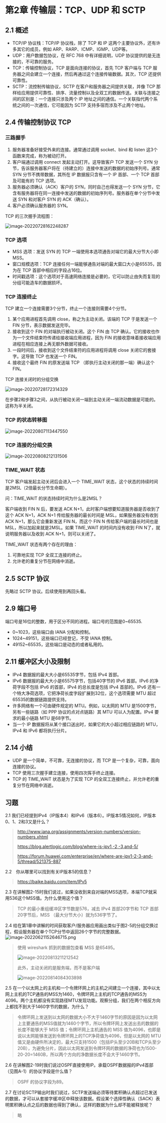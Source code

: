 # 第2章 传输层：TCP、UDP 和 SCTP

## 2.1 概述

* TCP/IP 协议栈：TCP/IP 协议栈，除了 TCP 和 IP 这两个主要协议外，还有许多其它的成员，例如 ARP、RARP、ICMP、IGMP、UDP等。
* UDP：用户数据包协议，在 RFC 768 中有详细说明，UDP 协议提供的是无连接的，不可靠的服务。
* TCP：传输控制协议，TCP 是面向连接的协议，首先 TCP 客户端与 TCP 服务器之间会建立一个连接，然后再通过这个连接传输数据。其次，TCP 还提供可靠性。
* SCTP：流控制传输协议，SCTP 在客户和服务器之间提供关联，并像 TCP 那样给应用提供可靠性、排序、流量控制以及全双工的数据传送。关联与连接之间的区别是：一个连接只涉及两个 IP 地址之间的通信。一个关联指代两个系统之间的一次通信，它可能因为 SCTP 支持多宿而涉及不止两个地址。

## 2.4 传输控制协议 TCP

### 三路握手

1. 服务器准备好接受外来的连接。通常通过调用 socket、bind 和 listen 这3个函数来完成，称为被动打开。
2. 客户端通过调用 connect 发起主动打开。这导致客户 TCP 发送一个 SYN 分节，告诉服务器客户将在（待建立的）连接中发送的数据的初始序列号。通常 SYN 分节不携带数据，其所在 IP 数据报只含有一个 IP 首部、一个 TCP 首部及可能有的 TCP 选项。
3. 服务器必须确认（ACK）客户的 SYN，同时自己也得发送一个 SYN 分节，它含有服务器将在同一连接中发送的数据的初始序列号。服务器在单个分节中发送 SYN 和对客户 SYN 的 ACK（确认）。
4. 客户必须确认服务器的 SYN。

TCP 的三次握手流程图：

![image-20220728162248287](https://gitee.com/linnanc/image/raw/main/img/image-20220728162248287.png)

### TCP 选项

* MSS 选项：发送 SYN 的 TCP 一端使用本选项通告对端它的最大分节大小即 MSS。
* 窗口规模选项：TCP 连接任何一端能够通告对端的最大窗口大小是65535，因为在 TCP 首部中相应的字段占16位。
* 时间戳选项：这个选项对于高速网络连接是必要的，它可以防止由失而复现的分组可能造车的数据损坏。

### TCP 连接终止

TCP 建立一个连接需要3个分节，终止一个连接则需要4个分节。

1. 某个应用进程首先调用 close，称之为主动关闭。该端的 TCP 于是发送一个 FIN 分节，表示数据发送完毕。
2. 接收到这个 FIN 的对端执行被动关闭。这个 FIN 由 TCP 确认。它的接收也作为一个文件结束符传递给接收端应用进程，因为 FIN 的接收意味着接收端应用进程在相应连接上再无额外数据可接收。
3. 一段时间后，接收到这个文件结束符的应用进程将调用 close 关闭它的套接字。这导致 TCP 也发送一个 FIN。
4. 接收这个最终 FIN 的原发送端 TCP （即执行主动关闭的那一端）确认这个 FIN。

TCP 连接关闭时的分组交换

![image-20220728172314329](https://gitee.com/linnanc/image/raw/main/img/image-20220728172314329.png)

在步骤2和步骤3之间，从执行被动关闭一端到主动关闭一端流动数据是可能的。这称为半关闭。

### TCP 的状态转移图

![image-20220807113447550](https://gitee.com/linnanc/image/raw/main/img/image-20220807113447550.png)

### TCP 连接的分组交换

 ![image-20220808212131506](https://gitee.com/linnanc/image/raw/main/img/image-20220808212131506.png)

### TIME_WAIT 状态

TCP 客户端发起主动关闭后会进入一个 TIME_WAIT 状态，这个状态的持续时间是2MSL（2倍最长分节生命期）。

问：TIME_WAIT 的状态持续时间为什么是2MSL？

客户端收到 FIN N 后，要发送 ACK N+1，此时客户端想要知道服务器是否收到了这个 ACK N+1，ACK N+1 传给服务器的最长时间是 MSL，如果服务器没有收到 ACK N+1，那么它会重新发送 FIN N，而这个 FIN N 传给客户端的最长时间也是 MSL，所以加起来就是2MSL。如果 TIME_WAIT 的时间内没有收到 FIN N了，就说明服务器以及收到 ACK N+1，则可以关闭了。

TIME_WAIT 状态有两个存在的理由：

1. 可靠地实现 TCP 全双工连接的终止。
2. 允许老的重复分节在网络中消逝。

## 2.5 SCTP 协议

先略过 SCTP 协议。后续使用到再回头看。

## 2.9 端口号

端口号是16位的整数，用于区分不同的进程。端口号的范围是0~65535.

* 0~1023，这些端口由 IANA 分配和控制。
* 1024~49151，这些端口已经登记，不受 IANA 控制。
* 49152~65535，这些端口是动态的或者私用的。

## 2.11 缓冲区大小及限制

* IPv4 数据报的最大大小是65535字节，包括 IPv4 首部。
* IPv6 数据报的最大大小是65575字节，包括40字节的 IPv6 首部。IPv6 的净荷字段不包括 IPv6 的首部，IPv4 的总长度是包括 IPv4 首部的。IPv6 还有一个特大净荷选项，它把净荷长度字段扩展到32位，这个选项需要 MTU 超过65535的数据链路提供支持。
* 许多网络有一个可由硬件规定的 MTU。例如，以太网的 MTU 是1500字节，另有一些链路（如 PPP 协议的点对点链路）其 MTU 可以人为配置。IPv4 要求的最小链路 MTU 是68字节。
* 当一个 IP 数据报将从某个接口送出时，如果它的大小超过相应链路的 MTU，IPv4 和 IPv6 都将执行分片。

## 2.14 小结

* UDP 是一个简单，不可靠，无连接的协议，而 TCP 是一个复杂，可靠，面向连接的协议。
* TCP 使用三次握手建立连接，使用四次挥手终止连接。
* TCP 的 TIME_WAIT 状态是为了实现 TCP 的全双工连接终止，并允许老的重复分节在网络中消逝。

## 习题

2.1 我们已经提到IPv4（IP版本4）和IPv6（版本6）。IP版本5情况如何，IP版本0、1、2和3又是什么？

> http://www.iana.org/assignments/version-numbers/version-numbers.xhtml
>
> https://blog.alertlogic.com/blog/where-is-ipv1,-2,-3,and-5/
>
> https://forum.huawei.com/enterprise/en/where-are-ipv1-2-3-and-5/thread/521375-887

2.2　你从哪里可以找到有关IP版本5的信息？

> https://baike.baidu.com/item/IPv5

2.3 在讲解图2-15时我们说过，如果没收到来自对端的MSS选项，本端TCP就采用536这个MSS值。为什么使用这个值？

> TCP 的最小重组缓冲区字节数是576，减去 IPv4 首部20字节和 TCP 首部20字节后，MSS （最大分节大小）就为536字节了。

2.4 给在第1章中讲解的时间获取客户/服务器应用画出类似于图2-5的分组交换过程，假设服务器在单个TCP分节中返回26个字节的完整数据。![image-20220621152646715.png](https://gitee.com/linnanc/image/raw/main/img/image-20220621152646715.png)

> 使用 wireshark 抓到的数据包查看 MSS 是65495。
>
> ![image-20220813211212542](https://gitee.com/linnanc/image/raw/main/img/image-20220813211212542.png)
>
> 此外，主动关闭的是服务端，而不是客户端
>
> ![image-20220814084303898](https://gitee.com/linnanc/image/raw/main/img/image-20220814084303898.png)

2.5 在一个以太网上的主机和一个令牌环网上的主机之间建立一个连接，其中以太网上主机的TCP通告的MSS为1460，令牌环网上主机的TCP通告的MSS为4096。两个主机都没有实现路径MTU发现功能。观察分组，我们在两个相反方向上都找不到大于1460字节的数据，为什么？

> 令牌环网上发送到以太网的数据大小不大于1460字节的原因是因为以太网上主要通告的MSS值就为1460个字节，所以令牌环网上发送出去的数据的长度不能够大于 MSS 值；令牌环网上主机通告的 MSS 值为4096，也即是说以太网能够发送到令牌环网上的TCP净荷值为4096，但是以太网的 MTU 值又是由硬件所决定的，最大只支持1500（包括IP头至少20B和TCP头至少20B），为避免分片，因此以太网发送到令牌环网的数据的净荷也为1500-20-20=1460B，所以两个方向的净数据长度不会大于1460字节。

2.6 在讲解图2-19时我们说过OSPF直接使用IP。承载OSPF数据报的IPv4首部（见图A-1）的协议字段是什么值？

> OSPF 的协议字段为89。

2.7 在讨论SCTP输出时我们说过，SCTP发送端必须等待累积确认点超过已发送的数据，才可以从套接字缓冲区中释放该数据。假设某个选择性确认（SACK）表明累积确认点之后的数据也得到了确认，这样的数据为什么却不能被释放呢？

> 略
